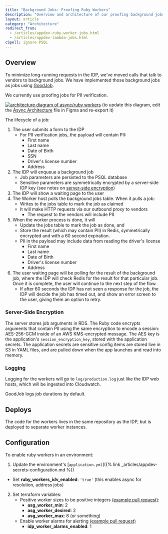 ```yaml
---
title: "Background Jobs: Proofing Ruby Workers"
description: "Overview and architecture of our proofing background jobs"
layout: article
category: "Architecture"
redirect_from:
  - /articles/appdev-ruby-worker-jobs.html
  - /articles/appdev-lambda-jobs.html
cSpell: ignore PSQL
---
```


## Overview

To minimize long-running requests in the IDP, we've moved calls that talk to vendors
to background jobs. We have implemented those background jobs as jobs using
[GoodJob](https://github.com/bensheldon/good_job).

We currently use proofing jobs for PII verification.

[![architecture diagram of async/ruby workers][image]][image]
(to update this diagram, edit the [Async Architecture][figma] file in Figma and re-export it)

[image]: {{site.baseurl}}/images/ruby-worker-proofing-async-diagram.png
[figma]: https://www.figma.com/file/w3TLJopAqDMjER3uCo8Y6v/Async-Worker-Architecture?node-id=104%3A3

The lifecycle of a job:

1. The user submits a form to the IDP
    - For PII verification jobs, the payload will contain PII:
        - First name
        - Last name
        - Date of Birth
        - SSN
        - Driver's license number
        - Address
1. The IDP will enqueue a background job
    - Job parameters are persisted to the PSQL database
    - Sensitive parameters are symmetrically encrypted by a server-side IDP key (see notes on [server-side encryption](#server-side-encryption))
1. The IDP will show a waiting page to the user
1. The Worker host polls the background jobs table. When it pulls a job:
    - Writes to the jobs table to mark the job as claimed
    - It will make HTTP requests via our outbound proxy to vendors
        - The request to the vendors will include PII
1. When the worker process is done, it will
    - Update the jobs table to mark the job as done, and
    - Store the result (which may contain PII) in Redis, symmetrically encrypted and
      with a 60 second expiration.
    - PII in the payload may include data from reading the driver's license
        - First name
        - Last name
        - Date of Birth
        - Driver's license number
        - Address
1. The user waiting page will be polling for the result of the background job, where the IDP will
   check Redis for the result for that particular job. Once it is complete, the user will continue
   to the next step of the flow.
    - If after 60 seconds the IDP has not seen a response for the job, the IDP will decide the job
      has timed out, and show an error screen to the user, giving them an option to retry.

### Server-Side Encryption

The server stores job arguments in RDS. The Ruby code encrypts arguments that contain PII
using the same encryption to encode a session: AES-256-GCM inside of an AWS KMS-encrypted message.
The AES key is the application's `session_encryption_key`, stored with the application secrets.
The application secrets are sensitive config items are stored live in S3 in YAML files, and are
pulled down when the app launches and read into memory.

### Logging

Logging for the workers will go to `log/production.log` just like the IDP web hosts,
which will be ingested into Cloudwatch.

GoodJob logs job durations by default.

## Deploys

The code for the workers lives in the same repository as the IDP, but is deployed to separate worker
instances.

## Configuration

To enable ruby workers in an environment:

1. Update the environment's [`application.yml`]({% link _articles/appdev-secrets-configuration.md %})
  - Set **ruby_workers_idv_enabled**: `'true'` (this enables async for resolution, address jobs)
2. Set terraform variables:
    - Positive worker sizes to be positive integers [(example pull request)](https://github.com/18F/identity-devops-private/pull/1513/files):
        - **asg_worker_min**: 2
        - **asg_worker_desired**: 2
        - **asg_worker_max**: 8 (or something)
    - Enable worker alarms for alerting [(example pull request)](https://github.com/18F/identity-devops-private/pull/1514/files)
        - **idp_worker_alarms_enabled**: 1
